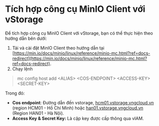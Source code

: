 # Tích hợp công cụ MinIO Client với vStorage

Để tích hợp công cụ MinIO Client với vStorage, bạn có thể thực hiện theo hướng dẫn bên dưới: 

1. Tải và cài đặt MinIO Client theo hướng dẫn tại [https://min.io/docs/minio/linux/reference/minio-mc.html?ref=docs-redirect](https://min.io/docs/minio/linux/reference/minio-mc.html?ref=docs-redirect).
2. Chạy lệnh

> mc config host add \<ALIAS> \<COS-ENDPOINT> \<ACCESS-KEY> \<SECRET-KEY>

Trong đó: 

* **Cos endpoint**: Đường dẫn đến vstorage, [hcm01.vstorage.vngcloud.vn](http://hcm01.vstorage.vngcloud.vn/) (region HCM01 - Hồ Chí Minh) hoặc [han01.vstorage.vngcloud.vn](http://han01.vstorage.vngcloud.vn/) (Region HAN01 - Hà Nội).
* **Access Key & Secret Key:** Là cặp key được cấp thông qua vIAM.
